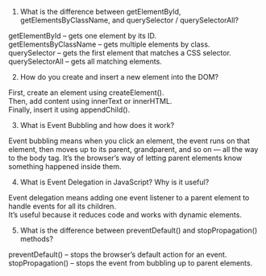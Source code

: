 1. What is the difference between getElementById, getElementsByClassName, and querySelector / querySelectorAll?

getElementById – gets one element by its ID.  
getElementsByClassName – gets multiple elements by class.  
querySelector – gets the first element that matches a CSS selector.  
querySelectorAll – gets all matching elements.

2. How do you create and insert a new element into the DOM?

First, create an element using createElement().  
Then, add content using innerText or innerHTML.  
Finally, insert it using appendChild().

3. What is Event Bubbling and how does it work?

Event bubbling means when you click an element, the event runs on that element, then moves up to its parent, grandparent, and so on — all the way to the body tag.  It’s the browser’s way of letting parent elements know something happened inside them.

4. What is Event Delegation in JavaScript? Why is it useful?

Event delegation means adding one event listener to a parent element to handle events for all its children.  
It’s useful because it reduces code and works with dynamic elements.

5. What is the difference between preventDefault() and stopPropagation() methods?

preventDefault() – stops the browser’s default action for an event.  
stopPropagation() – stops the event from bubbling up to parent elements.
